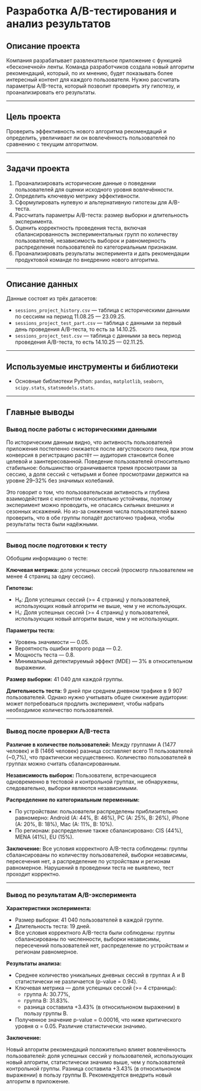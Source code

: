 # Разработка A/B-тестирования и анализ результатов

## Описание проекта
Компания разрабатывает развлекательное приложение с функцией «бесконечной» ленты. Команда разработчиков создала новый алгоритм рекомендаций, который, по их мнению, будет показывать более интересный контент для каждого пользователя. Нужно рассчитать параметры A/B-теста, который позволит проверить эту гипотезу, и проанализировать его результаты.

---

## Цель проекта
Проверить эффективность нового алгоритма рекомендаций и определить, увеличивает ли он вовлечённость пользователей по сравнению с текущим алгоритмом. 

---

## Задачи проекта
1. Проанализировать исторические данные о поведении пользователей для оценки исходного уровня вовлечённости.
2. Определить ключевую метрику эффективности.
3. Сформулировать нулевую и альтернативную гипотезы для A/B-теста.
4. Рассчитать параметры A/B-теста: размер выборки и длительность эксперимента.
5. Оценить корректность проведения теста, включая сбалансированность экспериментальных групп по количеству пользователей, независимость выборок и равномерность распределения пользователей по категориальным признакам.
6. Проанализировать результаты эксперимента и дать рекомендации продуктовой команде по внедрению нового алгоритма.

---

## Описание данных
Данные состоят из трёх датасетов:
- `sessions_project_history.csv` — таблица с историческими данными по сессиям на период 11.08.25 — 23.09.25.
- `sessions_project_test_part.csv` — таблица с данными за первый день проведения A/B-теста, то есть за 14.10.25.
- `sessions_project_test.csv` — таблица с данными за весь период проведения A/B-теста, то есть 14.10.25 — 02.11.25.

---

## Используемые инструменты и библиотеки
- Основные библиотеки Python: `pandas`, `matplotlib`, `seaborn`, `scipy.stats`, `statsmodels.stats`.

---

## Главные выводы

### Вывод после работы с историческими данными

По историческим данным видно, что активность пользователей приложения постепенно снижается после августовского пика, при этом конверсия в регистрацию растёт — аудитория становится более целевой и заинтересованной. Поведение пользователей относительно стабильное: большинство ограничивается тремя просмотрами за сессию, а доля сессий с четырьмя и более просмотрами держится на уровне 29–32% без значимых колебаний.

Это говорит о том, что пользовательская активность и глубина взаимодействия с контентом относительно устойчивы, поэтому эксперимент можно проводить, не опасаясь сильных внешних и сезонных искажений. Но из-за снижения числа пользователей важно проверить, что в обе группы попадёт достаточно трафика, чтобы результаты теста были надёжными.

---

### Вывод после подготовки к тесту

Обобщим информацию о тесте:

**Ключевая метрика:** доля успешных сессий (просмотр пльзователем не менее 4 страниц за одну сессию).

**Гипотезы:**
- H₀: Доля успешных сессий (>= 4 страниц) у пользователей, использующих новый алгоритм не выше, чем у не использующих.
- H₁: Доля успешных сессий (>= 4 страниц) у пользователей, использующих новый алгоритм выше, чем у не использующих.

**Параметры теста:**
- Уровень значимости — 0.05.
- Вероятность ошибки второго рода — 0.2.
- Мощность теста — 0.8.
- Минимальный детектируемый эффект (MDE) — 3% в относительном выражении.

**Размер выборки:** 41 040 для каждой группы.

**Длительность теста:** 9 дней при среднем дневном трафике в 9 907 пользователей. Однако нужно учитывать общее снижение аудитории: может потребоваться продлить эксперимент, чтобы набрать необходимое количество пользователей.

---

### Вывод после проверки A/B-теста

**Различие в количестве пользователей:** Между группами A (1477 человек) и B (1466 человек) разница составляет всего 11 пользователей (~0,7%), что практически несущественно. Количество пользователей в группах можно считать сбалансированным.

**Независимость выборок:** Пользователи, встречающиеся одновременно в тестовой и контрольной группах, не обнаружены, следовательно, выборки являются независимыми.

**Распределение по категориальным переменным:**
- По устройствам: пользователи распределены приблизительно равномерно: Android (A: 44%, B: 46%), PC (A: 25%, B: 26%), iPhone (A: 20%, B: 18%), Mac (A: 11%, B: 10%).
- По регионам: распределение также сбалансировано: CIS (44%), MENA (41%), EU (15%).

**Заключение:** Все условия корректного A/B-теста соблюдены: группы сбалансированы по количеству пользователей, выборки независимы, пересечения нет, а распределение по устройствам и регионам равномерное. Нарушений в проведении теста не выявлено, тест проходит корректно.

---

### Вывод по результатам A/B-эксперимента

**Характеристики эксперимента:**

- Размер выборки: 41 040 пользователей в каждой группе.
- Длительность теста: 19 дней.
- Все условия корректного A/B-теста были соблюдены: группы сбалансированы по численности, выборки независимы, пересечений пользователей нет, распределение по устройствам и регионам равномерное.

**Результаты анализа:**

- Среднее количество уникальных дневных сессий в группах A и B статистически не различается (p-value = 0.94).
- Ключевая метрика — доля успешных сессий (>= 4 страницы):
    - группа A: 30.77%,
    - группа B: 31.83%.
    - разница составила +3.43% (в относильноном выражении) в пользу группы B.
- Полученное значение p-value = 0.00016, что ниже критического уровня α = 0.05. Различие статистически значимо.

**Заключение:**

Новый алгоритм рекомендаций положительно влияет вовлечённость пользователей: доля успешных сессий у пользователей, использующих новый алгоритм, статистически значимо выше, чем у пользователей контрольной группы. Разница составила +3.43% (в относильноном выражении) в пользу группы B. Рекомендуется внедрить новый алгоритм в приложение.